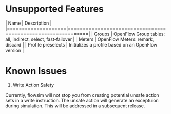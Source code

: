 # Unsupported Features

| Name               | Description                                                 |
|====================|=============================================================|
| Groups             | OpenFlow Group tables: all, indirect, select, fast-failover |
| Meters             | OpenFlow Meters: remark, discard                            |
| Profile preselects | Initializes a profile based on an OpenFlow version          |

# Known Issues

1. Write Action Safety

  Currently, flowsim will not stop you from creating potential unsafe action 
  sets in a write instruction. The unsafe action will generate an exceptuion
  during simulation. This will be addressed in a subsequent release.


